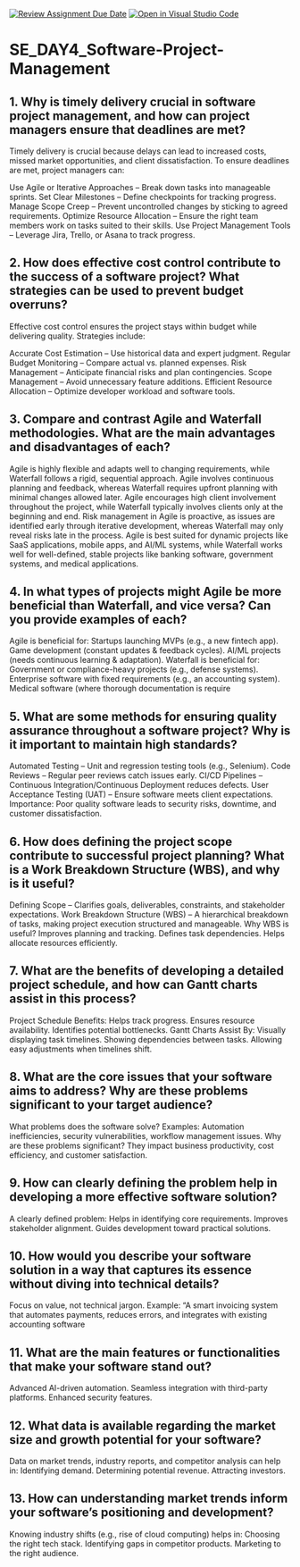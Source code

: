 [![Review Assignment Due Date](https://classroom.github.com/assets/deadline-readme-button-22041afd0340ce965d47ae6ef1cefeee28c7c493a6346c4f15d667ab976d596c.svg)](https://classroom.github.com/a/9pw6JKcu)
[![Open in Visual Studio Code](https://classroom.github.com/assets/open-in-vscode-2e0aaae1b6195c2367325f4f02e2d04e9abb55f0b24a779b69b11b9e10269abc.svg)](https://classroom.github.com/online_ide?assignment_repo_id=18504939&assignment_repo_type=AssignmentRepo)
# SE_DAY4_Software-Project-Management
## 1. Why is timely delivery crucial in software project management, and how can project managers ensure that deadlines are met?

Timely delivery is crucial because delays can lead to increased costs, missed market opportunities, and client dissatisfaction. To ensure deadlines are met, project managers can:

Use Agile or Iterative Approaches – Break down tasks into manageable sprints.
Set Clear Milestones – Define checkpoints for tracking progress.
Manage Scope Creep – Prevent uncontrolled changes by sticking to agreed requirements.
Optimize Resource Allocation – Ensure the right team members work on tasks suited to their skills.
Use Project Management Tools – Leverage Jira, Trello, or Asana to track progress.


## 2. How does effective cost control contribute to the success of a software project? What strategies can be used to prevent budget overruns?
Effective cost control ensures the project stays within budget while delivering quality. Strategies include:

Accurate Cost Estimation – Use historical data and expert judgment.
Regular Budget Monitoring – Compare actual vs. planned expenses.
Risk Management – Anticipate financial risks and plan contingencies.
Scope Management – Avoid unnecessary feature additions.
Efficient Resource Allocation – Optimize developer workload and software tools.


## 3. Compare and contrast Agile and Waterfall methodologies. What are the main advantages and disadvantages of each?
Agile is highly flexible and adapts well to changing requirements, while Waterfall follows a rigid, sequential approach. Agile involves continuous planning and feedback, whereas Waterfall requires upfront planning with minimal changes allowed later. Agile encourages high client involvement throughout the project, while Waterfall typically involves clients only at the beginning and end. Risk management in Agile is proactive, as issues are identified early through iterative development, whereas Waterfall may only reveal risks late in the process. Agile is best suited for dynamic projects like SaaS applications, mobile apps, and AI/ML systems, while Waterfall works well for well-defined, stable projects like banking software, government systems, and medical applications.


## 4. In what types of projects might Agile be more beneficial than Waterfall, and vice versa? Can you provide examples of each?

Agile is beneficial for:
Startups launching MVPs (e.g., a new fintech app).
Game development (constant updates & feedback cycles).
AI/ML projects (needs continuous learning & adaptation).
Waterfall is beneficial for:
Government or compliance-heavy projects (e.g., defense systems).
Enterprise software with fixed requirements (e.g., an accounting system).
Medical software (where thorough documentation is require


## 5. What are some methods for ensuring quality assurance throughout a software project? Why is it important to maintain high standards?

Automated Testing – Unit and regression testing tools (e.g., Selenium).
Code Reviews – Regular peer reviews catch issues early.
CI/CD Pipelines – Continuous Integration/Continuous Deployment reduces defects.
User Acceptance Testing (UAT) – Ensure software meets client expectations.
Importance: Poor quality software leads to security risks, downtime, and customer dissatisfaction.


## 6. How does defining the project scope contribute to successful project planning? What is a Work Breakdown Structure (WBS), and why is it useful?
Defining Scope – Clarifies goals, deliverables, constraints, and stakeholder expectations.
Work Breakdown Structure (WBS) – A hierarchical breakdown of tasks, making project execution structured and manageable.
Why WBS is useful?
Improves planning and tracking.
Defines task dependencies.
Helps allocate resources efficiently.



## 7. What are the benefits of developing a detailed project schedule, and how can Gantt charts assist in this process?
Project Schedule Benefits:
Helps track progress.
Ensures resource availability.
Identifies potential bottlenecks.
Gantt Charts Assist By:
Visually displaying task timelines.
Showing dependencies between tasks.
Allowing easy adjustments when timelines shift.

## 8. What are the core issues that your software aims to address? Why are these problems significant to your target audience?

What problems does the software solve?
Examples: Automation inefficiencies, security vulnerabilities, workflow management issues.
Why are these problems significant?
They impact business productivity, cost efficiency, and customer satisfaction.


## 9. How can clearly defining the problem help in developing a more effective software solution?
A clearly defined problem:
Helps in identifying core requirements.
Improves stakeholder alignment.
Guides development toward practical solutions.

## 10. How would you describe your software solution in a way that captures its essence without diving into technical details?
Focus on value, not technical jargon.
Example: “A smart invoicing system that automates payments, reduces errors, and integrates with existing accounting software


## 11. What are the main features or functionalities that make your software stand out?

Advanced AI-driven automation.
Seamless integration with third-party platforms.
Enhanced security features.

## 12. What data is available regarding the market size and growth potential for your software?

Data on market trends, industry reports, and competitor analysis can help in:
Identifying demand.
Determining potential revenue.
Attracting investors.

## 13. How can understanding market trends inform your software’s positioning and development?
Knowing industry shifts (e.g., rise of cloud computing) helps in:
Choosing the right tech stack.
Identifying gaps in competitor products.
Marketing to the right audience.


